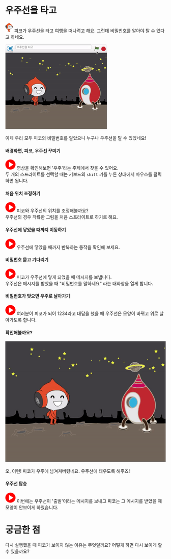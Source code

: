 # 우주선을 타고

![](/assets/pico.png) 피코가 우주선을 타고 여행을 떠나려고 해요. 그런데 비밀번호를 알아야 탈 수 있다고 하네요.  

![](/assets/ch06_preview.gif)

이제 우리 모두 피코의 비밀번호를 알았으니 누구나 우주선을 탈 수 있겠네요!

#### 배경화면, 피코, 우주선 꾸미기

[![](/assets/video.png)](http://s3.10mincoding.com/scratch-ko/ch06_01.mp4) 영상을 확인해보면 '우주'라는 주제에서 찾을 수 있어요.  
두 개의 스프라이트를 선택할 때는 키보드의 `shift` 키를 누른 상태에서 마우스를 클릭하면 됩니다.

#### 처음 위치 조정하기

[![](/assets/video.png)](http://s3.10mincoding.com/scratch-ko/ch06_02.mp4) 피코와 우주선의 위치를 조정해볼까요?  
우주선의 경우 착륙한 그림을 처음 스프라이트로 하기로 해요.

#### 우주선에 닿았을 때까지 이동하기

[![](/assets/video.png)](http://s3.10mincoding.com/scratch-ko/ch06_03.mp4) 우주선에 닿았을 때까지 반복하는 동작을 확인해 보세요.  

#### 비밀번호 묻고 기다리기

[![](/assets/video.png)](http://s3.10mincoding.com/scratch-ko/ch06_04.mp4) 피코가 우주선에 닿게 되었을 때 메시지를 보냅니다.  
우주선은 메시지를 받았을 때 "비밀번호를 말하세요" 라는 대화창을 열게 합니다.

#### 비밀번호가 맞으면 우주로 날아가기

[![](/assets/video.png)](http://s3.10mincoding.com/scratch-ko/ch06_05.mp4) 여러분이 피코가 되어 1234라고 대답을 했을 때 우주선은 모양이 바뀌고 위로 날아가도록 합니다.

#### 확인해볼까요?

![](/assets/ch06_07_preview.gif)

오, 이런! 피코가 우주에 남겨져버렸네요. 우주선에 태우도록 해주죠!
 
#### 우주선 탑승

[![](/assets/video.png)](http://s3.10mincoding.com/scratch-ko/ch06_07.mp4) 이번에는 우주선이 '출발'이라는 메시지를 보내고 피코는 그 메시지를 받았을 때 모양이 안보이게 하였습니다.  

# 궁금한 점

다시 실행했을 때 피코가 보이지 않는 이유는 무엇일까요? 어떻게 하면 다시 보이게 할 수 있을까요?
